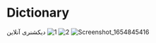 # Dictionary
دیکشنری آنلاین
![1](https://user-images.githubusercontent.com/101221304/173012147-57e32237-9a88-4f7c-ae2b-f265ab5198e8.png)
![2](https://user-images.githubusercontent.com/101221304/173012168-763e62c9-c653-4aad-9639-ecc63a69fa52.png)
![Screenshot_1654845416](https://user-images.githubusercontent.com/101221304/173012177-72cc1f29-33f7-4bb9-80a6-e5f6cda61676.png)
